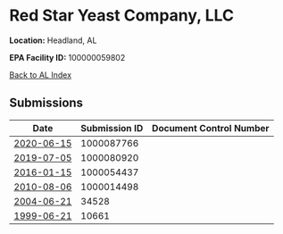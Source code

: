 # Red Star Yeast Company, LLC

**Location:** Headland, AL

**EPA Facility ID:** 100000059802

[Back to AL Index](../../index.md)

## Submissions

| Date | Submission ID | Document Control Number |
|------|--------------|-------------------------|
| [2020-06-15](submissions/1000087766.md) | 1000087766 |  |
| [2019-07-05](submissions/1000080920.md) | 1000080920 |  |
| [2016-01-15](submissions/1000054437.md) | 1000054437 |  |
| [2010-08-06](submissions/1000014498.md) | 1000014498 |  |
| [2004-06-21](submissions/34528.md) | 34528 |  |
| [1999-06-21](submissions/10661.md) | 10661 |  |
